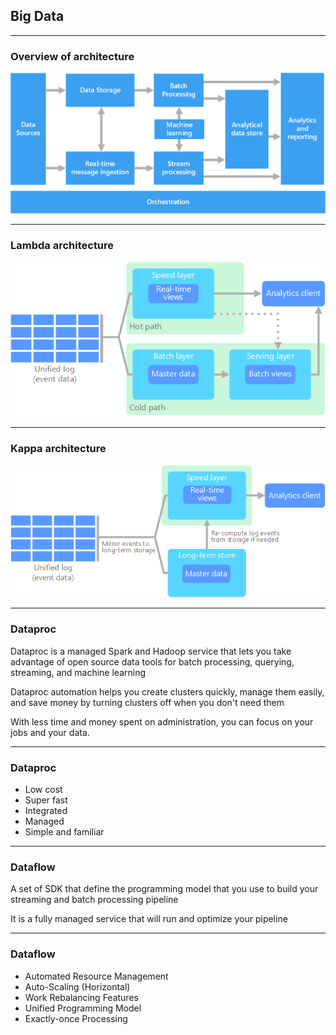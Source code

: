 ## Big Data

----

### Overview of architecture

![Overview](img/big-data-pipeline.png)

----

### Lambda architecture

![Lambda](img/lambda.png)

----

### Kappa architecture

![Kappa](img/kappa.png)

----

### Dataproc

Dataproc is a managed Spark and Hadoop service that lets you take advantage of open source data tools for batch processing, querying, streaming, and machine learning

Dataproc automation helps you create clusters quickly, manage them easily, and save money by turning clusters off when you don't need them

With less time and money spent on administration, you can focus on your jobs and your data.

----

### Dataproc

- Low cost
- Super fast
- Integrated
- Managed
- Simple and familiar

----

### Dataflow

A set of SDK that define the programming model that you use to build your streaming and batch processing pipeline

It is a fully managed service that will run and optimize your pipeline

----

### Dataflow

- Automated Resource Management
- Auto-Scaling (Horizontal)
- Work Rebalancing Features
- Unified Programming Model
- Exactly-once Processing
